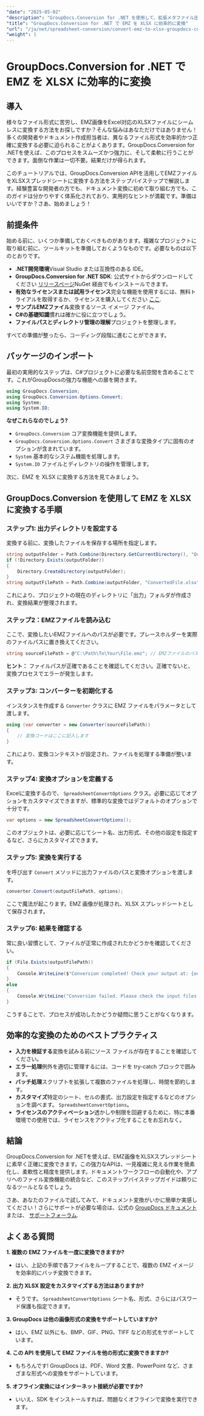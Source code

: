 ```yaml
---
"date": "2025-05-02"
"description": "GroupDocs.Conversion for .NET を使用して、拡張メタファイル圧縮 (EMZ) ファイルを Microsoft Excel Open XML スプレッドシート (.xlsx) に変換する方法を学習します。"
"title": "GroupDocs.Conversion for .NET で EMZ を XLSX に効率的に変換"
"url": "/ja/net/spreadsheet-conversion/convert-emz-to-xlsx-groupdocs-conversion-dotnet/"
"weight": 1
---
```


# GroupDocs.Conversion for .NET で EMZ を XLSX に効率的に変換

## 導入

様々なファイル形式に苦労し、EMZ画像をExcel対応のXLSXファイルにシームレスに変換する方法をお探しですか？そんな悩みはあなただけではありません！多くの開発者やドキュメント作成担当者は、異なるファイル形式を効率的かつ正確に変換する必要に迫られることがよくあります。GroupDocs.Conversion for .NETを使えば、このプロセスをスムーズかつ強力に、そして柔軟に行うことができます。面倒な作業は一切不要。結果だけが得られます。

このチュートリアルでは、GroupDocs.Conversion APIを活用してEMZファイルをXLSXスプレッドシートに変換する方法をステップバイステップで解説します。経験豊富な開発者の方でも、ドキュメント変換に初めて取り組む方でも、このガイドは分かりやすく体系化されており、実用的なヒントが満載です。準備はいいですか？さあ、始めましょう！


## 前提条件

始める前に、いくつか準備しておくべきものがあります。複雑なプロジェクトに取り組む前に、ツールキットを準備しておくようなものです。必要なものは以下のとおりです。

- **.NET開発環境**Visual Studio または互換性のある IDE。
- **GroupDocs.Conversion for .NET SDK**: 公式サイトからダウンロードしてください [リリースページ](https://releases.groupdocs.com/conversion/net/)NuGet 経由でもインストールできます。
- **有効なライセンスまたは試用ライセンス**完全な機能を使用するには、無料トライアルを取得するか、ライセンスを購入してください [ここ](https://purchase。groupdocs.com/buy).
- **サンプルEMZファイル**変換するソース イメージ ファイル。
- **C#の基礎知識**慣れは確かに役に立つでしょう。
- **ファイルパスとディレクトリ管理の理解**プロジェクトを整理します。

すべての準備が整ったら、コーディング段階に進むことができます。


## パッケージのインポート

最初の実用的なステップは、C#プロジェクトに必要な名前空間を含めることです。これがGroupDocsの強力な機能への扉を開きます。

```csharp
using GroupDocs.Conversion;
using GroupDocs.Conversion.Options.Convert;
using System;
using System.IO;
```

**なぜこれらなのでしょう?**

- `GroupDocs.Conversion` コア変換機能を提供します。
- `GroupDocs.Conversion.Options.Convert` さまざまな変換タイプに固有のオプションが含まれています。
- `System` 基本的なシステム機能を処理します。
- `System.IO` ファイルとディレクトリの操作を管理します。

次に、EMZ を XLSX に変換する方法を見てみましょう。


## GroupDocs.Conversion を使用して EMZ を XLSX に変換する手順

### ステップ1: 出力ディレクトリを設定する

変換する前に、変換したファイルを保存する場所を指定します。

```csharp
string outputFolder = Path.Combine(Directory.GetCurrentDirectory(), "Output");
if (!Directory.Exists(outputFolder))
{
    Directory.CreateDirectory(outputFolder);
}
string outputFilePath = Path.Combine(outputFolder, "ConvertedFile.xlsx");
```

これにより、プロジェクトの現在のディレクトリに「出力」フォルダが作成され、変換結果が整理されます。


### ステップ2：EMZファイルを読み込む

ここで、変換したいEMZファイルへのパスが必要です。プレースホルダーを実際のファイルパスに置き換えてください。

```csharp
string sourceFilePath = @"C:\Path\To\Your\File.emz"; // EMZファイルのパスに置き換えてください
```

**ヒント：** ファイルパスが正確であることを確認してください。正確でないと、変換プロセスでエラーが発生します。


### ステップ3: コンバーターを初期化する

インスタンスを作成する `Converter` クラスに EMZ ファイルをパラメータとして渡します。

```csharp
using (var converter = new Converter(sourceFilePath))
{
    // 変換コードはここに記入します
}
```

これにより、変換コンテキストが設定され、ファイルを処理する準備が整います。


### ステップ4: 変換オプションを定義する

Excelに変換するので、 `SpreadsheetConvertOptions` クラス。必要に応じてオプションをカスタマイズできますが、標準的な変換ではデフォルトのオプションで十分です。

```csharp
var options = new SpreadsheetConvertOptions();
```

このオブジェクトは、必要に応じてシート名、出力形式、その他の設定を指定するなど、さらにカスタマイズできます。


### ステップ5: 変換を実行する

を呼び出す `Convert` メソッドに出力ファイルのパスと変換オプションを渡します。

```csharp
converter.Convert(outputFilePath, options);
```

ここで魔法が起こります。EMZ 画像が処理され、XLSX スプレッドシートとして保存されます。


### ステップ6: 結果を確認する

常に良い習慣として、ファイルが正常に作成されたかどうかを確認してください。

```csharp
if (File.Exists(outputFilePath))
{
    Console.WriteLine($"Conversion completed! Check your output at: {outputFilePath}");
}
else
{
    Console.WriteLine("Conversion failed. Please check the input files and options.");
}
```

こうすることで、プロセスが成功したかどうか疑問に思うことがなくなります。


## 効率的な変換のためのベストプラクティス

- **入力を検証する**変換を試みる前にソース ファイルが存在することを確認してください。
- **エラー処理**例外を適切に管理するには、コードを try-catch ブロックで囲みます。
- **バッチ処理**スクリプトを拡張して複数のファイルを処理し、時間を節約します。
- **カスタマイズ**特定のシート、セルの書式、出力設定を指定するなどのオプションを調べます。 `SpreadsheetConvertOptions`。
- **ライセンスのアクティベーション**透かしや制限を回避するために、特に本番環境での使用では、ライセンスをアクティブ化することをお忘れなく。


## 結論

GroupDocs.Conversion for .NETを使えば、EMZ画像をXLSXスプレッドシートに素早く正確に変換できます。この強力なAPIは、一見複雑に見える作業を簡素化し、柔軟性と精度を提供します。ドキュメントワークフローの自動化や、アプリへのファイル変換機能の統合など、このステップバイステップガイドは頼りになるツールとなるでしょう。

さあ、あなたのファイルで試してみて、ドキュメント変換がいかに簡単か実感してください！さらにサポートが必要な場合は、公式の [GroupDocs ドキュメント](https://docs.groupdocs.com/conversion/net/) または、 [サポートフォーラム](https://forum。groupdocs.com/c/conversion/10).


## よくある質問

**1. 複数の EMZ ファイルを一度に変換できますか?**  

- はい、上記の手順で各ファイルをループすることで、複数の EMZ イメージを効率的にバッチ変換できます。

**2. 出力 XLSX 設定をカスタマイズする方法はありますか?**  

- そうです。 `SpreadsheetConvertOptions` シート名、形式、さらにはパスワード保護も指定できます。

**3. GroupDocs は他の画像形式の変換をサポートしていますか?**  

- はい、EMZ 以外にも、BMP、GIF、PNG、TIFF などの形式をサポートしています。

**4. この API を使用して EMZ ファイルを他の形式に変換できますか?**  

- もちろんです! GroupDocs は、PDF、Word 文書、PowerPoint など、さまざまな形式への変換をサポートしています。

**5. オフライン変換にはインターネット接続が必要ですか?**  

- いいえ、SDK をインストールすれば、問題なくオフラインで変換を実行できます。